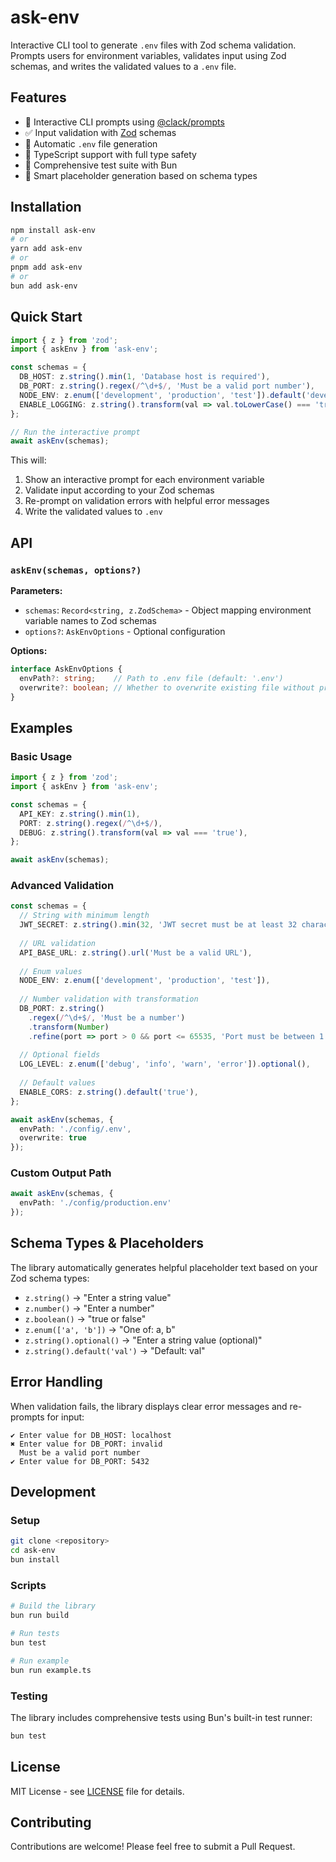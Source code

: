 # ask-env

Interactive CLI tool to generate `.env` files with Zod schema validation. Prompts users for environment variables, validates input using Zod schemas, and writes the validated values to a `.env` file.

## Features

- 🔧 Interactive CLI prompts using [@clack/prompts](https://github.com/natemoo-re/clack)
- ✅ Input validation with [Zod](https://github.com/colinhacks/zod) schemas
- 📁 Automatic `.env` file generation
- 🎯 TypeScript support with full type safety
- 🧪 Comprehensive test suite with Bun
- 🎨 Smart placeholder generation based on schema types

## Installation

```bash
npm install ask-env
# or
yarn add ask-env
# or
pnpm add ask-env
# or
bun add ask-env
```

## Quick Start

```typescript
import { z } from 'zod';
import { askEnv } from 'ask-env';

const schemas = {
  DB_HOST: z.string().min(1, 'Database host is required'),
  DB_PORT: z.string().regex(/^\d+$/, 'Must be a valid port number'),
  NODE_ENV: z.enum(['development', 'production', 'test']).default('development'),
  ENABLE_LOGGING: z.string().transform(val => val.toLowerCase() === 'true'),
};

// Run the interactive prompt
await askEnv(schemas);
```

This will:
1. Show an interactive prompt for each environment variable
2. Validate input according to your Zod schemas
3. Re-prompt on validation errors with helpful error messages
4. Write the validated values to `.env`

## API

### `askEnv(schemas, options?)`

**Parameters:**

- `schemas`: `Record<string, z.ZodSchema>` - Object mapping environment variable names to Zod schemas
- `options?`: `AskEnvOptions` - Optional configuration

**Options:**

```typescript
interface AskEnvOptions {
  envPath?: string;    // Path to .env file (default: '.env')
  overwrite?: boolean; // Whether to overwrite existing file without prompting (default: false)
}
```

## Examples

### Basic Usage

```typescript
import { z } from 'zod';
import { askEnv } from 'ask-env';

const schemas = {
  API_KEY: z.string().min(1),
  PORT: z.string().regex(/^\d+$/),
  DEBUG: z.string().transform(val => val === 'true'),
};

await askEnv(schemas);
```

### Advanced Validation

```typescript
const schemas = {
  // String with minimum length
  JWT_SECRET: z.string().min(32, 'JWT secret must be at least 32 characters'),
  
  // URL validation
  API_BASE_URL: z.string().url('Must be a valid URL'),
  
  // Enum values
  NODE_ENV: z.enum(['development', 'production', 'test']),
  
  // Number validation with transformation
  DB_PORT: z.string()
    .regex(/^\d+$/, 'Must be a number')
    .transform(Number)
    .refine(port => port > 0 && port <= 65535, 'Port must be between 1 and 65535'),
  
  // Optional fields
  LOG_LEVEL: z.enum(['debug', 'info', 'warn', 'error']).optional(),
  
  // Default values
  ENABLE_CORS: z.string().default('true'),
};

await askEnv(schemas, { 
  envPath: './config/.env',
  overwrite: true 
});
```

### Custom Output Path

```typescript
await askEnv(schemas, { 
  envPath: './config/production.env' 
});
```

## Schema Types & Placeholders

The library automatically generates helpful placeholder text based on your Zod schema types:

- `z.string()` → "Enter a string value"
- `z.number()` → "Enter a number" 
- `z.boolean()` → "true or false"
- `z.enum(['a', 'b'])` → "One of: a, b"
- `z.string().optional()` → "Enter a string value (optional)"
- `z.string().default('val')` → "Default: val"

## Error Handling

When validation fails, the library displays clear error messages and re-prompts for input:

```
✔ Enter value for DB_HOST: localhost
✖ Enter value for DB_PORT: invalid
  Must be a valid port number
✔ Enter value for DB_PORT: 5432
```

## Development

### Setup

```bash
git clone <repository>
cd ask-env
bun install
```

### Scripts

```bash
# Build the library
bun run build

# Run tests
bun test

# Run example
bun run example.ts
```

### Testing

The library includes comprehensive tests using Bun's built-in test runner:

```bash
bun test
```

## License

MIT License - see [LICENSE](LICENSE) file for details.

## Contributing

Contributions are welcome! Please feel free to submit a Pull Request.